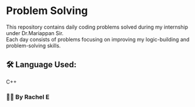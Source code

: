 # Problem Solving  

This repository contains daily coding problems solved during my internship under Dr.Mariappan Sir.  
Each day consists of problems focusing on improving my logic-building and problem-solving skills.

## 🛠️ Language Used: 
C++

### 👩‍💻 By Rachel E
